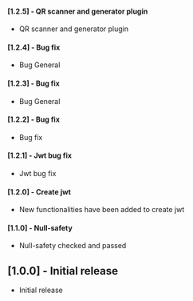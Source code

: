 #### [1.2.5] - QR scanner and generator plugin

- QR scanner and generator plugin

#### [1.2.4] - Bug fix

- Bug General

#### [1.2.3] - Bug fix

- Bug General

#### [1.2.2] - Bug fix

- Bug fix

#### [1.2.1] - Jwt bug fix

- Jwt bug fix

#### [1.2.0] - Create jwt

- New functionalities have been added to create jwt

#### [1.1.0] - Null-safety

- Null-safety checked and passed

## [1.0.0] - Initial release

- Initial release
